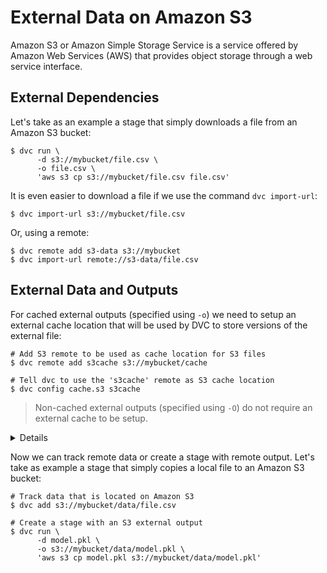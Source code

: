 # External Data on Amazon S3

Amazon S3 or Amazon Simple Storage Service is a service offered by Amazon Web
Services (AWS) that provides object storage through a web service interface.

## External Dependencies

Let's take as an example a stage that simply downloads a file from an Amazon S3
bucket:

```dvc
$ dvc run \
      -d s3://mybucket/file.csv \
      -o file.csv \
      'aws s3 cp s3://mybucket/file.csv file.csv'
```

It is even easier to download a file if we use the command `dvc import-url`:

```dvc
$ dvc import-url s3://mybucket/file.csv
```

Or, using a remote:

```dvc
$ dvc remote add s3-data s3://mybucket
$ dvc import-url remote://s3-data/file.csv
```

## External Data and Outputs

For cached external outputs (specified using `-o`) we need to setup an external
cache location that will be used by DVC to store versions of the external file:

```dvc
# Add S3 remote to be used as cache location for S3 files
$ dvc remote add s3cache s3://mybucket/cache

# Tell dvc to use the 's3cache' remote as S3 cache location
$ dvc config cache.s3 s3cache
```

> Non-cached external outputs (specified using `-O`) do not require an external
> cache to be setup.

<details>

### Warning: Don't use the same location for the external cache and for the DVC storage

When you setup an external cache for your external outputs, avoid using the same
location that you are using for the DVC storage (which is accessed by
`dvc push`, `dvc pull`, `dvc fetch`), because it may cause possible checksum
overlaps. Checksum for some data file on an external storage can potentially
collide with checksum generated locally for a different file, with a different
content.

```dvc
# Add a DVC storage
$ dvc remote add --default s3storage s3://mybucket/dvc-storage
```

</details>

Now we can track remote data or create a stage with remote output. Let's take as
example a stage that simply copies a local file to an Amazon S3 bucket:

```dvc
# Track data that is located on Amazon S3
$ dvc add s3://mybucket/data/file.csv

# Create a stage with an S3 external output
$ dvc run \
      -d model.pkl \
      -o s3://mybucket/data/model.pkl \
      'aws s3 cp model.pkl s3://mybucket/data/model.pkl'
```

